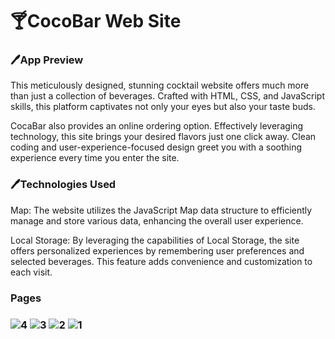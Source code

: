 <h1>🍸CocoBar Web Site </h1>



<h3>🖊️App Preview </h3>



<p>This meticulously designed, stunning cocktail website offers much more than just a collection of beverages. Crafted with HTML, CSS, and JavaScript skills, this platform captivates not only your eyes but also your taste buds.

CocaBar also provides an online ordering option. Effectively leveraging technology, this site brings your desired flavors just one click away. Clean coding and user-experience-focused design greet you with a soothing experience every time you enter the site. </p>


<h3>🖊️Technologies Used</h3>


<p>Map: The website utilizes the JavaScript Map data structure to efficiently manage and store various data, enhancing the overall user experience.

Local Storage: By leveraging the capabilities of Local Storage, the site offers personalized experiences by remembering user preferences and selected beverages. This feature adds convenience and customization to each visit.</p>

 <h3> Pages <h3/>
   
![4](https://github.com/tilbe/coctails-full-web-site/assets/125744380/f09a5858-720e-4cff-a47f-14e3cff14704)
![3](https://github.com/tilbe/coctails-full-web-site/assets/125744380/f2075e08-0e58-4399-8794-406981fdaea4)
![2](https://github.com/tilbe/coctails-full-web-site/assets/125744380/28679223-e37a-4194-a794-e39fdcae8eb4)
![1](https://github.com/tilbe/coctails-full-web-site/assets/125744380/871c7630-540e-47d5-8524-7bc602562705)


